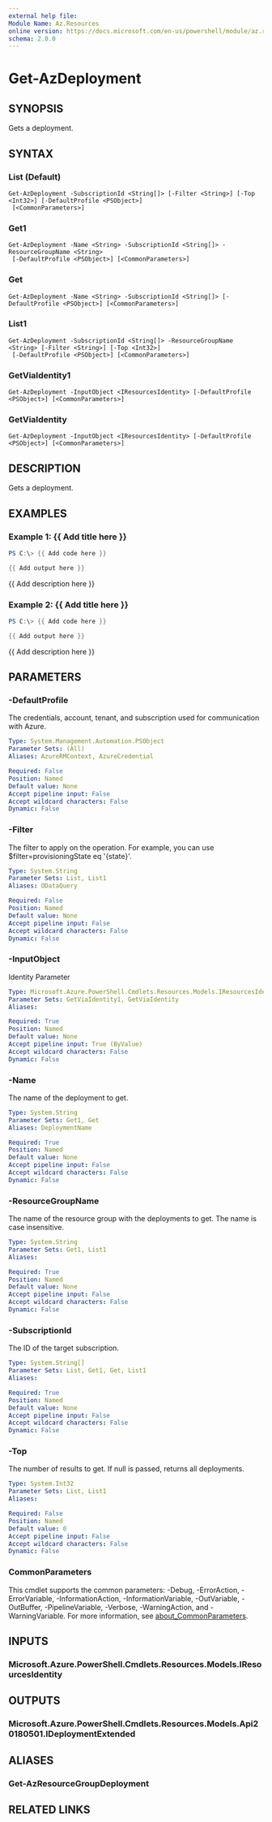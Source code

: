 ```yaml
---
external help file:
Module Name: Az.Resources
online version: https://docs.microsoft.com/en-us/powershell/module/az.resources/get-azdeployment
schema: 2.0.0
---
```


# Get-AzDeployment

## SYNOPSIS
Gets a deployment.

## SYNTAX

### List (Default)
```
Get-AzDeployment -SubscriptionId <String[]> [-Filter <String>] [-Top <Int32>] [-DefaultProfile <PSObject>]
 [<CommonParameters>]
```

### Get1
```
Get-AzDeployment -Name <String> -SubscriptionId <String[]> -ResourceGroupName <String>
 [-DefaultProfile <PSObject>] [<CommonParameters>]
```

### Get
```
Get-AzDeployment -Name <String> -SubscriptionId <String[]> [-DefaultProfile <PSObject>] [<CommonParameters>]
```

### List1
```
Get-AzDeployment -SubscriptionId <String[]> -ResourceGroupName <String> [-Filter <String>] [-Top <Int32>]
 [-DefaultProfile <PSObject>] [<CommonParameters>]
```

### GetViaIdentity1
```
Get-AzDeployment -InputObject <IResourcesIdentity> [-DefaultProfile <PSObject>] [<CommonParameters>]
```

### GetViaIdentity
```
Get-AzDeployment -InputObject <IResourcesIdentity> [-DefaultProfile <PSObject>] [<CommonParameters>]
```

## DESCRIPTION
Gets a deployment.

## EXAMPLES

### Example 1: {{ Add title here }}
```powershell
PS C:\> {{ Add code here }}

{{ Add output here }}
```

{{ Add description here }}

### Example 2: {{ Add title here }}
```powershell
PS C:\> {{ Add code here }}

{{ Add output here }}
```

{{ Add description here }}

## PARAMETERS

### -DefaultProfile
The credentials, account, tenant, and subscription used for communication with Azure.

```yaml
Type: System.Management.Automation.PSObject
Parameter Sets: (All)
Aliases: AzureRMContext, AzureCredential

Required: False
Position: Named
Default value: None
Accept pipeline input: False
Accept wildcard characters: False
Dynamic: False
```

### -Filter
The filter to apply on the operation.
For example, you can use $filter=provisioningState eq '{state}'.

```yaml
Type: System.String
Parameter Sets: List, List1
Aliases: ODataQuery

Required: False
Position: Named
Default value: None
Accept pipeline input: False
Accept wildcard characters: False
Dynamic: False
```

### -InputObject
Identity Parameter

```yaml
Type: Microsoft.Azure.PowerShell.Cmdlets.Resources.Models.IResourcesIdentity
Parameter Sets: GetViaIdentity1, GetViaIdentity
Aliases:

Required: True
Position: Named
Default value: None
Accept pipeline input: True (ByValue)
Accept wildcard characters: False
Dynamic: False
```

### -Name
The name of the deployment to get.

```yaml
Type: System.String
Parameter Sets: Get1, Get
Aliases: DeploymentName

Required: True
Position: Named
Default value: None
Accept pipeline input: False
Accept wildcard characters: False
Dynamic: False
```

### -ResourceGroupName
The name of the resource group with the deployments to get.
The name is case insensitive.

```yaml
Type: System.String
Parameter Sets: Get1, List1
Aliases:

Required: True
Position: Named
Default value: None
Accept pipeline input: False
Accept wildcard characters: False
Dynamic: False
```

### -SubscriptionId
The ID of the target subscription.

```yaml
Type: System.String[]
Parameter Sets: List, Get1, Get, List1
Aliases:

Required: True
Position: Named
Default value: None
Accept pipeline input: False
Accept wildcard characters: False
Dynamic: False
```

### -Top
The number of results to get.
If null is passed, returns all deployments.

```yaml
Type: System.Int32
Parameter Sets: List, List1
Aliases:

Required: False
Position: Named
Default value: 0
Accept pipeline input: False
Accept wildcard characters: False
Dynamic: False
```

### CommonParameters
This cmdlet supports the common parameters: -Debug, -ErrorAction, -ErrorVariable, -InformationAction, -InformationVariable, -OutVariable, -OutBuffer, -PipelineVariable, -Verbose, -WarningAction, and -WarningVariable. For more information, see [about_CommonParameters](http://go.microsoft.com/fwlink/?LinkID=113216).

## INPUTS

### Microsoft.Azure.PowerShell.Cmdlets.Resources.Models.IResourcesIdentity

## OUTPUTS

### Microsoft.Azure.PowerShell.Cmdlets.Resources.Models.Api20180501.IDeploymentExtended

## ALIASES

### Get-AzResourceGroupDeployment

## RELATED LINKS

